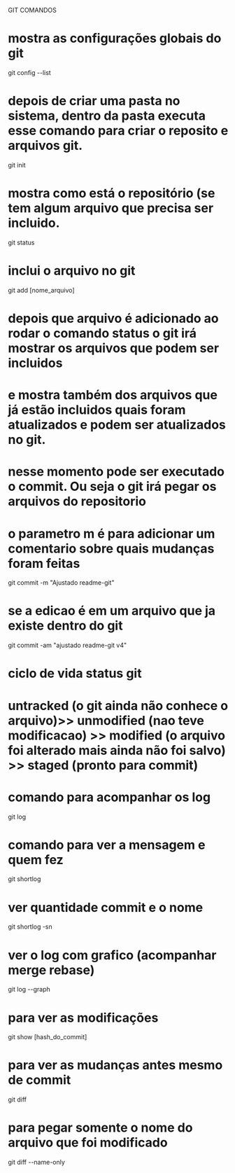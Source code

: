 GIT COMANDOS

# mostra as configurações globais do git
git config --list

# depois de criar uma pasta no sistema, dentro da pasta executa esse comando para criar o reposito e arquivos git.
git init

# mostra como está o repositório (se tem algum arquivo que precisa ser incluido.
git status

# inclui o arquivo no git
git add [nome_arquivo]

# depois que arquivo é adicionado ao rodar o comando status o git irá mostrar os arquivos que podem ser incluidos
# e mostra também dos arquivos que já estão incluidos quais foram atualizados e podem ser atualizados no git.
# nesse momento pode ser executado o commit. Ou seja o git irá pegar os arquivos do repositorio
# o parametro m é para adicionar um comentario sobre quais mudanças foram feitas
git commit -m "Ajustado readme-git"

# se a edicao é em um arquivo que ja existe dentro do git
git commit -am "ajustado readme-git v4"

# ciclo de vida status git
# untracked (o git ainda não conhece o arquivo)>> unmodified (nao teve modificacao) >> modified (o arquivo foi alterado mais ainda não foi salvo) >> staged (pronto para commit)

# comando para acompanhar os log
git log

# comando para ver a mensagem e quem fez
git shortlog

# ver quantidade commit e o nome
git shortlog -sn

# ver o log com grafico (acompanhar merge rebase)
git log --graph

# para ver as modificações
git show [hash_do_commit] 

# para ver as mudanças antes mesmo de commit
git diff

# para pegar somente o nome do arquivo que foi modificado
git diff --name-only

